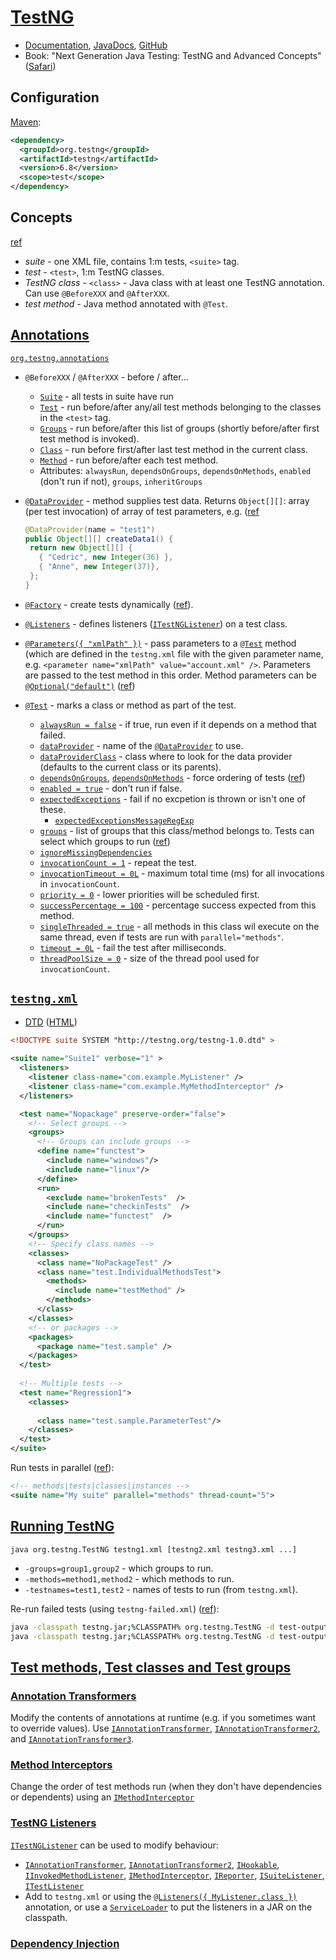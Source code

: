 # [TestNG](http://www.testng.org)

* [Documentation](http://testng.org/doc/documentation-main.html), [JavaDocs](http://testng.org/javadocs/index.html), [GitHub](https://github.com/cbeust/testng)
* Book: "Next Generation Java Testing: TestNG and Advanced Concepts" ([Safari](https://www.safaribooksonline.com/library/view/next-generation-javatm/9780321503107/))

## Configuration

[Maven](http://testng.org/doc/maven.html):

```xml
<dependency>
  <groupId>org.testng</groupId>
  <artifactId>testng</artifactId>
  <version>6.8</version>
  <scope>test</scope>
</dependency>
```

## Concepts

[ref](http://testng.org/doc/documentation-main.html#introduction)

* *suite* - one XML file, contains 1:m tests, `<suite>` tag.
* *test* - `<test>`, 1:m TestNG classes.
* *TestNG class* - `<class>` - Java class with at least one TestNG annotation.  Can use `@BeforeXXX` and `@AfterXXX`.
* *test method* - Java method annotated with `@Test`.

## [Annotations](http://testng.org/doc/documentation-main.html#annotations)

[`org.testng.annotations`](http://testng.org/javadocs/index.html?org/testng/annotations/package-summary.html)
* `@BeforeXXX` / `@AfterXXX` - before / after...
  * [`Suite`](http://testng.org/javadocs/org/testng/annotations/BeforeSuite.html) - all tests in suite have run
  * [`Test`](http://testng.org/javadocs/org/testng/annotations/BeforeTest.html) - run before/after any/all test methods belonging to the classes in the `<test>` tag.
  * [`Groups`](http://testng.org/javadocs/org/testng/annotations/BeforeGroups.html) - run before/after this list of groups (shortly before/after first test method is invoked).
  * [`Class`](http://testng.org/javadocs/org/testng/annotations/BeforeClass.html) - run before first/after last test method in the current class.
  * [`Method`](http://testng.org/javadocs/org/testng/annotations/BeforeMethod.html) - run before/after each test method.
  * Attributes: `alwaysRun`, `dependsOnGroups`, `dependsOnMethods`, `enabled` (don't run if not), `groups`, `inheritGroups`
* [`@DataProvider`](http://testng.org/javadocs/org/testng/annotations/DataProvider.html) - method supplies test data.  Returns `Object[][]`: array (per test invocation) of array of test parameters, e.g. ([ref](http://testng.org/doc/documentation-main.html#parameters-dataproviders)

  ```java
  @DataProvider(name = "test1")
  public Object[][] createData1() {
   return new Object[][] {
     { "Cedric", new Integer(36) },
     { "Anne", new Integer(37)},
   };
  }
  ```
* [`@Factory`](http://testng.org/javadocs/org/testng/annotations/Factory.html) - create tests dynamically ([ref](http://testng.org/doc/documentation-main.html#factories)).
* [`@Listeners`](http://testng.org/javadocs/org/testng/annotations/Listeners.html) - defines listeners ([`ITestNGListener`](http://testng.org/javadocs/org/testng/ITestNGListener.html)) on a test class.
* [`@Parameters({ "xmlPath" })`](http://testng.org/javadocs/org/testng/annotations/Parameters.html) - pass parameters to a [`@Test`](http://testng.org/javadocs/org/testng/annotations/Test.html) method (which are defined in the `testng.xml` file with the given parameter name, e.g. `<parameter name="xmlPath" value="account.xml" />`.  Parameters are passed to the test method in this order.  Method parameters can be [`@Optional("default")`](http://testng.org/javadocs/org/testng/annotations/Optional.html) ([ref](http://testng.org/doc/documentation-main.html#parameters-testng-xml))
* [`@Test`](http://testng.org/javadocs/org/testng/annotations/Test.html) - marks a class or method as part of the test.
  * [`alwaysRun = false`](http://testng.org/javadocs/org/testng/annotations/Test.html#alwaysRun--) - if true, run even if it depends on a method that failed.
  * [`dataProvider`](http://testng.org/javadocs/org/testng/annotations/Test.html#dataProvider--) - name of the [`@DataProvider`](http://testng.org/javadocs/org/testng/annotations/DataProvider.html) to use.
  * [`dataProviderClass`](http://testng.org/javadocs/org/testng/annotations/Test.html#dataProviderClass--) - class where to look for the data provider (defaults to the current class or its parents).
  * [`dependsOnGroups`](http://testng.org/javadocs/org/testng/annotations/Test.html#dependsOnGroups--), [`dependsOnMethods`](http://testng.org/javadocs/org/testng/annotations/Test.html#dependsOnMethods--) - force ordering of tests ([ref](http://testng.org/doc/documentation-main.html#dependent-methods))
  * [`enabled = true`](http://testng.org/javadocs/org/testng/annotations/Test.html#enabled--) - don't run if false.
  * [`expectedExceptions`](http://testng.org/javadocs/org/testng/annotations/Test.html#expectedExceptions--) - fail if no excpetion is thrown or isn't one of these.
    * [`expectedExceptionsMessageRegExp`](http://testng.org/javadocs/org/testng/annotations/Test.html#expectedExceptionsMessageRegExp--)
  * [`groups`](http://testng.org/javadocs/org/testng/annotations/Test.html#groups--) - list of groups that this class/method belongs to.  Tests can select which groups to run ([ref](http://testng.org/doc/documentation-main.html#test-groups))
  * [`ignoreMissingDependencies`](http://testng.org/javadocs/org/testng/annotations/Test.html#ignoreMissingDependencies--)
  * [`invocationCount = 1`](http://testng.org/javadocs/org/testng/annotations/Test.html#invocationCount--) - repeat the test.
  * [`invocationTimeout = 0L`](http://testng.org/javadocs/org/testng/annotations/Test.html#invocationTimeOut--) - maximum total time (ms) for all invocations in `invocationCount`.
  * [`priority = 0`](http://testng.org/javadocs/org/testng/annotations/Test.html#priority--) - lower priorities will be scheduled first.
  * [`successPercentage = 100`](http://testng.org/javadocs/org/testng/annotations/Test.html#successPercentage--) - percentage success expected from this method.
  * [`singleThreaded = true`](http://testng.org/javadocs/org/testng/annotations/Test.html#singleThreaded--) - all methods in this class wil execute on the same thread, even if tests are run with `parallel="methods"`.
  * [`timeout = 0L`](http://testng.org/javadocs/org/testng/annotations/Test.html#threadPoolSize--) - fail the test after milliseconds.
  * [`threadPoolSize = 0`](http://testng.org/javadocs/org/testng/annotations/Test.html#timeOut--) - size of the thread pool used for `invocationCount`.

## [`testng.xml`](http://testng.org/doc/documentation-main.html#testng-xml)

* [DTD](http://testng.org/testng-1.0.dtd) ([HTML](http://testng.org/testng-1.0.dtd.html))

```xml
<!DOCTYPE suite SYSTEM "http://testng.org/testng-1.0.dtd" >
  
<suite name="Suite1" verbose="1" >
  <listeners>
    <listener class-name="com.example.MyListener" />
    <listener class-name="com.example.MyMethodInterceptor" />
  </listeners>

  <test name="Nopackage" preserve-order="false">
    <!-- Select groups -->
    <groups>
      <!-- Groups can include groups -->
      <define name="functest">
        <include name="windows"/>
        <include name="linux"/>
      </define>
      <run>
        <exclude name="brokenTests"  />
        <include name="checkinTests"  />
        <include name="functest"  />
      </run>
    </groups>
    <!-- Specify class names -->
    <classes>
      <class name="NoPackageTest" />
      <class name="test.IndividualMethodsTest">
        <methods>
          <include name="testMethod" />
        </methods>
      </class>
    </classes>
    <!-- or packages -->
    <packages>
      <package name="test.sample" />
    </packages>
  </test>
 
  <!-- Multiple tests -->
  <test name="Regression1">
    <classes>
      
      <class name="test.sample.ParameterTest"/>
    </classes>
  </test>
</suite>
```

Run tests in parallel ([ref](http://testng.org/doc/documentation-main.html#parallel-tests)):

```xml
<!-- methods|tests|classes|instances -->
<suite name="My suite" parallel="methods" thread-count="5">
```

## [Running TestNG](http://testng.org/doc/documentation-main.html#running-testng)

`java org.testng.TestNG testng1.xml [testng2.xml testng3.xml ...]`

* `-groups=group1,group2` - which groups to run.
* `-methods=method1,method2` - which methods to run.
* `-testnames=test1,test2` - names of tests to run (from `testng.xml`).

Re-run failed tests (using `testng-failed.xml`) ([ref](http://testng.org/doc/documentation-main.html#rerunning)):

```sh
java -classpath testng.jar;%CLASSPATH% org.testng.TestNG -d test-outputs testng.xml
java -classpath testng.jar;%CLASSPATH% org.testng.TestNG -d test-outputs test-outputs\testng-failed.xml
```

## [Test methods, Test classes and Test groups](http://testng.org/doc/documentation-main.html#methods)

### [Annotation Transformers](http://testng.org/doc/documentation-main.html#annotations)

Modify the contents of annotations at runtime (e.g. if you sometimes want to override values).  Use [`IAnnotationTransformer`](http://testng.org/javadocs/org/testng/IAnnotationTransformer.html), [`IAnnotationTransformer2`](http://testng.org/javadocs/org/testng/IAnnotationTransformer2.html), and [`IAnnotationTransformer3`](http://testng.org/javadocs/org/testng/IAnnotationTransformer3.html).

### [Method Interceptors](http://testng.org/doc/documentation-main.html#methodinterceptors)

Change the order of test methods run (when they don't have dependencies or dependents) using an [`IMethodInterceptor`](http://testng.org/javadocs/org/testng/IMethodInterceptor.html)

### [TestNG Listeners](http://testng.org/doc/documentation-main.html#testng-listeners)

[`ITestNGListener`](http://testng.org/javadocs/org/testng/ITestNGListener.html) can be used to modify behaviour:
* [`IAnnotationTransformer`](http://testng.org/javadocs/org/testng/IAnnotationTransformer.html), [`IAnnotationTransformer2`](http://testng.org/javadocs/org/testng/IAnnotationTransformer2.html), [`IHookable`](http://testng.org/javadocs/org/testng/IHookable.html), [`IInvokedMethodListener`](http://testng.org/javadocs/org/testng/IInvokedMethodListener.html), [`IMethodInterceptor`](http://testng.org/javadocs/org/testng/IMethodInterceptor.html), [`IReporter`](http://testng.org/javadocs/org/testng/IReporter.html), [`ISuiteListener`](http://testng.org/javadocs/org/testng/ISuiteListener.html), [`ITestListener`](http://testng.org/javadocs/org/testng/ITestListener.html)
* Add to `testng.xml` or using the [`@Listeners({ MyListener.class })`](http://testng.org/javadocs/org/testng/annotations/Listeners.html) annotation, or use a [`ServiceLoader`](http://download.oracle.com/javase/6/docs/api/java/util/ServiceLoader.html) to put the listeners in a JAR on the classpath.

### [Dependency Injection](http://testng.org/doc/documentation-main.html#dependency-injection)

